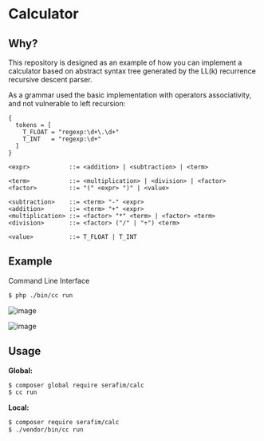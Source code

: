 # Calculator

## Why?

This repository is designed as an example of how you can implement a 
calculator based on abstract syntax tree generated by the LL(k) recurrence 
recursive descent parser.

As a grammar used the basic implementation with operators associativity, and 
not vulnerable to left recursion:

```bnf
{
  tokens = [
    T_FLOAT = "regexp:\d+\.\d+"
    T_INT   = "regexp:\d+"
  ]
}

<expr>           ::= <addition> | <subtraction> | <term>

<term>           ::= <multiplication> | <division> | <factor>
<factor>         ::= "(" <expr> ")" | <value>

<subtraction>    ::= <term> "-" <expr>
<addition>       ::= <term> "+" <expr>
<multiplication> ::= <factor> "*" <term> | <factor> <term>
<division>       ::= <factor> ("/" | "÷") <term>

<value>          ::= T_FLOAT | T_INT
```

## Example

Command Line Interface

```bash
$ php ./bin/cc run
```

![image](https://user-images.githubusercontent.com/2461257/191113809-7a637fc2-71e0-48f7-a080-3998bab5edaa.png)

![image](https://user-images.githubusercontent.com/2461257/191683008-9566dc7e-5ff3-4648-b2e1-fddf35caf363.jpg)

## Usage

**Global:**

```bash
$ composer global require serafim/calc
$ cc run
```

**Local:**

```bash
$ composer require serafim/calc
$ ./vendor/bin/cc run
```

